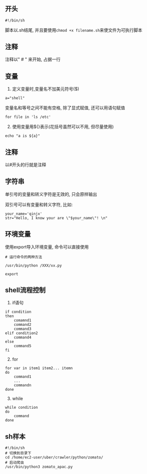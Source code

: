 # 

## 开头

```
#!/bin/sh
```

脚本以.sh结尾, 并且要使用```chmod +x filename.sh```来使文件为可执行脚本


## 注释

注释以" # " 来开始, 占据一行

## 变量


1. 定义变量时,变量名不加美元符号($)
``` 
a="shell" 
```
变量名和等号之间不能有空格, 除了显式赋值, 还可以用语句赋值
```
for file in 'ls /etc'
```

2. 使用变量用${}表示(花括号虽然可以不用, 但尽量使用)
```
echo "a is ${a}"
```

## 注释

以#开头的行就是注释

## 字符串

单引号的变量和转义字符是无效的, 只会原样输出

双引号可以有变量和转义字符, 比如:   
```
your_name='qinjx'
str="Hello, I know your are \"$your_name\"! \n"
```


## 环境变量

使用export导入环境变量, 命令可以直接使用

```
# 运行命令的两种方法

/usr/bin/python /XXX/xx.py

export

```

## shell流程控制

1. if语句
```
if condition
then
    comamnd1
    command2
    command3
elif condition2
    command4
else
    command5
fi
```

2. for
```
for var in item1 item2... itemn
do
    command1
    ...
    commandn
done
```

3. while
```
while condition
do 
    command
done
```


## sh样本

```
#!/bin/sh
# 切换到目录下
cd /home/ec2-user/uber/crawler/python/zomato/
# 启动爬虫
/usr/bin/python3 zomato_apac.py
```

